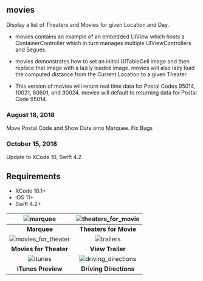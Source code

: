 ## movies
Display a list of Theaters and Movies for given Location and Day.

* movies contains an example of an embedded UIView which hosts a ContainerController which in turn manages multiple UIViewControllers and Segues.

* movies demonstrates how to set an initial UITableCell image and then replace that image with a lazily loaded image. movies will also lazy load the computed distance from the Current Location to a given Theater.

* This version of movies will return real time data for Postal Codes 95014, 10021, 60601, and 90024. movies will default to returning data for Postal Code 95014.

### August 18, 2018

Move Postal Code and Show Date onto Marquee. Fix Bugs

### October 15, 2018

Update to XCode 10, Swift 4.2


## Requirements

- XCode 10.1+
- iOS 11+
- Swift 4.2+


![marquee](https://cormya.com/image/marquee.png "Marquee") | ![theaters_for_movie](https://cormya.com/image/theaters_for_movie.png "Theaters for Movie") |
:-------------------------:|:-------------------------:
**Marquee** | **Theaters for Movie** |
![movies_for_theater](https://cormya.com/image/movies_for_theater.png "Movies for Theater") | ![trailers](https://cormya.com/image/view_trailer.png "View Trailers") |
**Movies for Theater** | **View Trailer** |
![itunes](https://cormya.com/image/itunes_preview.png "iTunes Preview") | ![driving_directions](https://cormya.com/image/driving_directions.png "Driving Directions") |
**iTunes Preview** | **Driving Directions**
